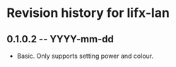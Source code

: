 # Revision history for lifx-lan

## 0.1.0.2 -- YYYY-mm-dd

* Basic. Only supports setting power and colour.
